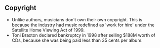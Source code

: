 Copyright
---------

* Unlike authors, musicians don't own their own copyright. This is because the industry had music redefined as 'work for hire' under the Satellite Home Viewing Act of 1999.
* Toni Braxton declared bankruptcy in 1998 after selling $188M worth of CDs, because she was being paid less than 35 cents per album.
